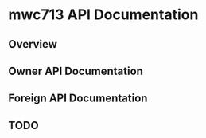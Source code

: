 # mwc713 API Documentation

## Overview

## Owner API Documentation

## Foreign API Documentation

## TODO
